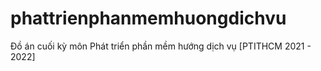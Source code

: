 # phattrienphanmemhuongdichvu
Đồ án cuối kỳ môn Phát triển phần mềm hướng dịch vụ [PTITHCM 2021 - 2022]

